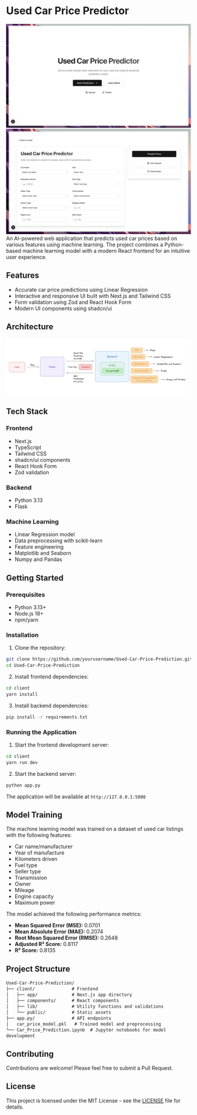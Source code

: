 # Used Car Price Predictor
![img1](./assets/landingpage.png)
![img2](./assets/dashboard.png)
An AI-powered web application that predicts used car prices based on various features using machine learning. The project combines a Python-based machine learning model with a modern React frontend for an intuitive user experience.

## Features

- Accurate car price predictions using Linear Regression
- Interactive and responsive UI built with Next.js and Tailwind CSS
- Form validation using Zod and React Hook Form
- Modern UI components using shadcn/ui

## Architecture
![img3](./assets/architecture.png)


## Tech Stack

### Frontend

- Next.js
- TypeScript
- Tailwind CSS
- shadcn/ui components
- React Hook Form
- Zod validation

### Backend

- Python 3.13
- Flask

### Machine Learning

- Linear Regression model
- Data preprocessing with scikit-learn
- Feature engineering
- Matplotlib and Seaborn
- Numpy and Pandas

## Getting Started

### Prerequisites

- Python 3.13+
- Node.js 18+
- npm/yarn

### Installation

1. Clone the repository:

```bash
git clone https://github.com/yourusername/Used-Car-Price-Prediction.git
cd Used-Car-Price-Prediction
```

2. Install frontend dependencies:

```bash
cd client
yarn install
```

3. Install backend dependencies:

```bash
pip install -r requirements.txt
```

### Running the Application

1. Start the frontend development server:

```bash
cd client
yarn run dev
```

2. Start the backend server:

```bash
python app.py
```

The application will be available at `http://127.0.0.1:5000`

## Model Training

The machine learning model was trained on a dataset of used car listings with the following features:

- Car name/manufacturer
- Year of manufacture
- Kilometers driven
- Fuel type
- Seller type
- Transmission
- Owner
- Mileage
- Engine capacity
- Maximum power

The model achieved the following performance metrics:

- **Mean Squared Error (MSE):** 0.0701
- **Mean Absolute Error (MAE):** 0.2074
- **Root Mean Squared Error (RMSE):** 0.2648
- **Adjusted R² Score:** 0.8117
- **R² Score:** 0.8135

## Project Structure

```
Used-Car-Price-Prediction/
├── client/              # Frontend
│   ├── app/             # Next.js app directory
│   ├── components/      # React components
│   ├── lib/             # Utility functions and validations
│   └── public/          # Static assets
├── app.py/              # API endpoints
│   car_price_model.pkl   # Trained model and preprocessing
└── Car_Price_Prediction.ipynb  # Jupyter notebooks for model development
```

## Contributing

Contributions are welcome! Please feel free to submit a Pull Request.

## License

This project is licensed under the MIT License - see the [LICENSE](LICENSE) file for details.

